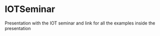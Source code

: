 # IOTSeminar
Presentation with the IOT seminar and link for all the examples inside the presentation
